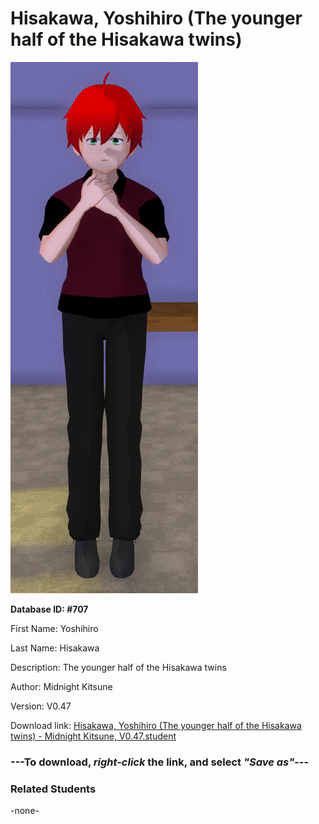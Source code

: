 # Hisakawa, Yoshihiro (The younger half of the Hisakawa twins)

<img src="Files/Hisakawa, Yoshihiro (The younger half of the Hisakawa twins).png" title="Hisakawa, Yoshihiro (The younger half of the Hisakawa twins) - Midnight Kitsune, V0.47">

**Database ID: #707**

First Name: Yoshihiro

Last Name: Hisakawa

Description: The younger half of the Hisakawa twins

Author: Midnight Kitsune

Version: V0.47

Download link: <a href="https://raw.githubusercontent.com/Arbiter1223/Daigaku-Gurashi-Custom-Students/master/Students/Files/Hisakawa%2C%20Yoshihiro%20(The%20younger%20half%20of%20the%20Hisakawa%20twins)%20-%20Midnight%20Kitsune%2C%20V0.47.student">Hisakawa, Yoshihiro (The younger half of the Hisakawa twins) - Midnight Kitsune, V0.47.student</a>

### ---**To download, _right-click_ the link, and select _"Save as"_**---

### Related Students

-none-

